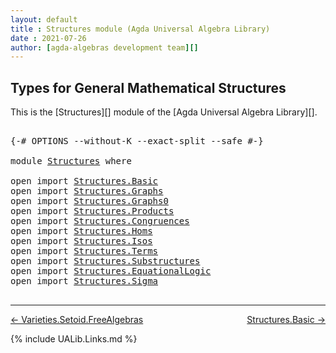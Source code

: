 ```yaml
---
layout: default
title : Structures module (Agda Universal Algebra Library)
date : 2021-07-26
author: [agda-algebras development team][]
---
```


## <a id="types-for-general-mathematical-structures">Types for General Mathematical Structures</a>

This is the [Structures][] module of the [Agda Universal Algebra Library][].


<pre class="Agda">

<a id="339" class="Symbol">{-#</a> <a id="343" class="Keyword">OPTIONS</a> <a id="351" class="Pragma">--without-K</a> <a id="363" class="Pragma">--exact-split</a> <a id="377" class="Pragma">--safe</a> <a id="384" class="Symbol">#-}</a>

<a id="389" class="Keyword">module</a> <a id="396" href="Structures.html" class="Module">Structures</a> <a id="407" class="Keyword">where</a>

<a id="414" class="Keyword">open</a> <a id="419" class="Keyword">import</a> <a id="426" href="Structures.Basic.html" class="Module">Structures.Basic</a>
<a id="443" class="Keyword">open</a> <a id="448" class="Keyword">import</a> <a id="455" href="Structures.Graphs.html" class="Module">Structures.Graphs</a>
<a id="473" class="Keyword">open</a> <a id="478" class="Keyword">import</a> <a id="485" href="Structures.Graphs0.html" class="Module">Structures.Graphs0</a>
<a id="504" class="Keyword">open</a> <a id="509" class="Keyword">import</a> <a id="516" href="Structures.Products.html" class="Module">Structures.Products</a>
<a id="536" class="Keyword">open</a> <a id="541" class="Keyword">import</a> <a id="548" href="Structures.Congruences.html" class="Module">Structures.Congruences</a>
<a id="571" class="Keyword">open</a> <a id="576" class="Keyword">import</a> <a id="583" href="Structures.Homs.html" class="Module">Structures.Homs</a>
<a id="599" class="Keyword">open</a> <a id="604" class="Keyword">import</a> <a id="611" href="Structures.Isos.html" class="Module">Structures.Isos</a>
<a id="627" class="Keyword">open</a> <a id="632" class="Keyword">import</a> <a id="639" href="Structures.Terms.html" class="Module">Structures.Terms</a>
<a id="656" class="Keyword">open</a> <a id="661" class="Keyword">import</a> <a id="668" href="Structures.Substructures.html" class="Module">Structures.Substructures</a>
<a id="693" class="Keyword">open</a> <a id="698" class="Keyword">import</a> <a id="705" href="Structures.EquationalLogic.html" class="Module">Structures.EquationalLogic</a>
<a id="732" class="Keyword">open</a> <a id="737" class="Keyword">import</a> <a id="744" href="Structures.Sigma.html" class="Module">Structures.Sigma</a>

</pre>

--------------------------------

[← Varieties.Setoid.FreeAlgebras](Varieties.Setoid.FreeAlgebras.html)
<span style="float:right;">[Structures.Basic →](Structures.Basic.html)</span>

{% include UALib.Links.md %}

[agda-algebras development team]: https://github.com/ualib/agda-algebras#the-agda-algebras-development-team
